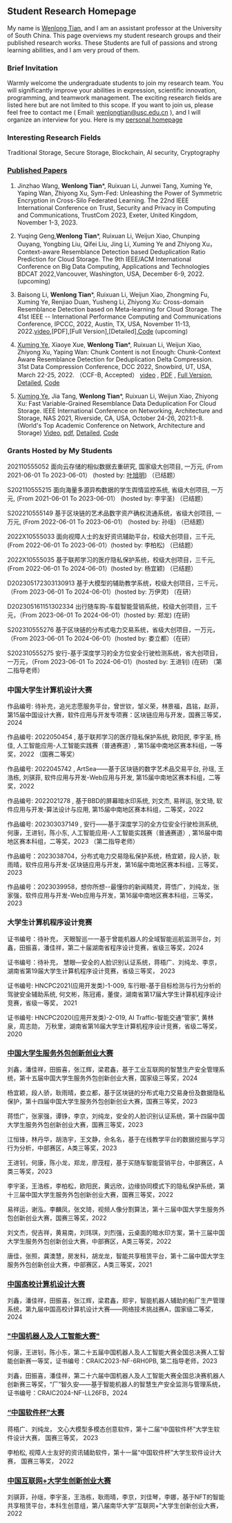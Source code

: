 ##  Student Research Homepage

My name is [Wenlong Tian](https://tianwenlong001.github.io/wenlongtian/), and I am an assistant professor at the University of South China. This page overviews my student research groups and their published research works. These Students are full of passions and strong learning abilities, and I am very proud of them. 



### Brief Invitation
Warmly welcome the undergraduate students to join my research team. You will significantly improve your abilities in expression, scientific innovation, programming, and teamwork management. The exciting research fields are listed here but are not limited to this scope. If you want to join us, please feel free to contact me ( Email: wenlongtian@usc.edu.cn ), and I will organize an interview for you. Here is my [personal homepage](https://tianwenlong001.github.io/wenlongtian/)

### Interesting Research Fields
Traditional Storage, Secure Storage, Blockchain, AI security, Cryptography

### [Published Papers](https://mooc1.chaoxing.com/course-ans/courseportal/225506193.html)
1. Jinzhao Wang, **Wenlong Tian***, Ruixuan Li, Junwei Tang, Xuming Ye, Yaping Wan, Zhiyong Xu, Sym-Fed: Unleashing the Power of Symmetric Encryption in Cross-Silo Federated Learning. The 22nd IEEE International Conference on Trust, Security and Privacy in Computing and Communications, TrustCom 2023, Exeter, United Kingdom, November 1-3, 2023.

2. Yuqing Geng,**Wenlong Tian***, Ruixuan Li, Weijun Xiao, Chunping Ouyang, Yongbing Liu, Qifei Liu, Jing Li, Xuming Ye and Zhiyong Xu， Context-aware Resemblance Detection based Deduplication Ratio Prediction for Cloud Storage. The 9th IEEE/ACM International Conference on Big Data Computing, Applications and Technologies BDCAT 2022,Vancouver, Washington, USA, December 6-9, 2022. (upcoming)

3. Baisong Li, **Wenlong Tian***, Ruixuan Li, Weijun Xiao, Zhongming Fu, Xuming Ye, Renjiao Duan, Yusheng Li, Zhiyong Xu: Cross-domain Resemblance Detection based on Meta-learning for Cloud Storage. The 41st IEEE -- International Performance Computing and Communications Conference, IPCCC, 2022, Austin, TX, USA, November 11-13, 2022.[video](),[PDF],[Full Version],[Detailed],[Code]() (upcoming)

4. [Xuming Ye](https://08ming.github.io/), Xiaoye Xue, **Wenlong Tian***, Ruixuan Li, Weijun Xiao, Zhiyong Xu, Yaping Wan: Chunk Content is not Enough: Chunk-Context Aware Resemblance Detection for Deduplication Delta Compression. 31st Data Compression Conference, DCC 2022, Snowbird, UT, USA, March 22-25, 2022. （CCF-B, Accepted） [video](https://sigport.org/documents/chunk-content-not-enough-chunk-context-aware-resemblance-detection-deduplication-delta) , [PDF](/wenlongtian/papers/2022DCC.pdf) , [Full Version](https://arxiv.org/abs/2106.01273), [Detailed](https://mooc1-1.chaoxing.com/nodedetailcontroller/visitnodedetail?courseId=225506193&knowledgeId=571996233), [Code](https://github.com/08ming/CARD)


5. [Xuming Ye](https://08ming.github.io/), Jia Tang, **Wenlong Tian***, Ruixuan Li, Weijun Xiao, Zhiyong Xu: Fast Variable-Grained Resemblance Data Deduplication For Cloud Storage. IEEE International Conference on Networking, Architecture and Storage, NAS 2021, Riverside, CA, USA, October 24-26, 2021:1-8. (World's Top Academic Conference on Network, Architecture and Storage) [Video](https://mooc1-1.chaoxing.com/nodedetailcontroller/visitnodedetail?courseId=225506193&knowledgeId=571993912), [pdf](/wenlongtian/papers/2021NAS.pdf), [Detailed](https://mooc1-1.chaoxing.com/nodedetailcontroller/visitnodedetail?courseId=225506193&knowledgeId=571993912), [Code](https://github.com/08ming/NAS)



### Grants Hosted by My Students
202110555052 面向云存储的相似数据去重研究, 国家级大创项目,  一万元, (From 2021-06-01 To 2023-06-01）  (hosted by: [叶旭明](https://08ming.github.io/)) （已结题） 

S202110555215 面向海量多源异构数据的学生舆情监控系统, 省级大创项目, 一万元, (From 2021-06-01 To 2023-06-01）  (hosted by: 李宇圣) （已结题）

S202210555149 基于区块链的艺术品数字资产确权流通系统，省级大创项目, 一万元, (From 2022-06-01 To 2023-06-01）  (hosted by: 孙瑶) （已结题）

2022X10555033 面向视障人士的友好资讯辅助平台，校级大创项目，三千元, (From 2022-06-01 To 2023-06-01）(hosted by: 李柏松) （已结题）

2022X10555035 基于联邦学习的医疗隐私保护系统，校级大创项目，三千元, (From 2022-06-01 To 2024-06-01）(hosted by: 杨宜颖) （已结题）

D202305172303130913 基于大模型的辅助教学系统，校级大创项目，三千元，（From 2023-06-01 To 2024-06-01）(hosted by: 万伊灵) （在研）

D202305161151302334 出行随车购-车载智能营销系统，校级大创项目，三千元，（From 2023-06-01 To 2024-06-01）(hosted by: 郑龙) (在研)

S202310555276 基于区块链的分布式电力交易系统，省级大创项目，一万元，（From 2023-06-01 To 2024-06-01）(hosted by: 娄立都）（在研）

S202310555275 安行-基于深度学习的全方位安全行驶检测系统，省大创项目，一万元，（From 2023-06-01 To 2024-06-01）(hosted by: 王进钊) (在研) （第二指导老师）




### 中国大学生计算机设计大赛
作品编号: 待补充，追光志愿服务平台，曾世钦，邹义荣，林景福，昌铭，赵菲， 第15届中国设计大赛，软件应用与开发专项赛：区块链应用与开发，国赛三等奖，2024

作品编号: 2022050454 , 基于联邦学习的医疗隐私保护系统, 欧阳民, 李宇圣, 杨佳, 人工智能应用-人工智能实践赛（普通赛道）, 第15届中南地区赛本科组，一等奖，2022 （国赛二等奖）

作品编号: 2022045742 , ArtSea——基于区块链的数字艺术品交易平台, 孙瑶, 王浩栋, 刘骐菲, 软件应用与开发-Web应用与开发, 第15届中南地区赛本科组，二等奖，2022  

作品编号: 2022021278 , 基于BBD的屏幕暗水印系统, 刘文杰, 易祥运, 张文琦, 软件应用与开发-算法设计与应用, 第15届中南地区赛本科组，二等奖，2022  

作品编号: 202303037149 , 安行——基于深度学习的全方位安全行驶检测系统, 何康，王进钊，陈小东, 人工智能应用-人工智能实践赛（普通赛道）, 第16届中南地区赛本科组，二等奖，2023 （第二指导老师）

作品编号：2023038704，分布式电力交易隐私保护系统，杨宜颖，段人骄，耿雨晴，软件应用与开发-区块链应用与开发，第16届中南地区赛本科组，三等奖，2023 

作品编号：2023039958，想你所想--最懂你的新闻精灵，蒋悟广，刘纯龙，张家强，软件应用与开发-Web应用与开发，第16届中南地区赛本科组，三等奖，2023 


### 大学生计算机程序设计竞赛
证书编号：待补充， 天眼智巡一一基于曾能机器人的全域智能巡航监测平台，刘鑫，田振喜，潘佳祥，第二十届湖南省程序设计竞赛，省级三等奖，2024

证书编号：待补充， 慧眼—安全的人脸识别认证系统，蒋梧广、刘纯龙、李京，湖南省第19届大学生计算机程序设计竞赛，省级三等奖， 2023

证书编号: HNCPC2021(应用开发类)-1-009, 车行眼-基于目标检测与行为分析的驾驶安全辅助系统, 何文彬，陈冠甫，董俊，湖南省第17届大学生计算机程序设计竞赛，省级一等奖， 2021

证书编号: HNCPC2020(应用开发类)-2-019, AI Traffic-智能交通“管家”, 黄林泉，周志勋， 万秋里，湖南省第16届大学生计算机程序设计竞赛，省级二等奖，2020

### [中国大学生服务外包创新创业大赛](http://www.fwwb.org.cn)
刘鑫，潘佳祥，田振喜，张江辉，梁君鑫，基于工业互联网的智慧生产安全管理系统，第十五届中国大学生服务外包创新创业大赛，国家级三等奖，2024

杨宜颖，段人骄，耿雨晴，娄立都，基于区块链的分布式电力交易身份及数据隐私保护，第十四届中国大学生服务外包创新创业大赛，国赛三等奖，2023

蒋悟广，张家强，谭铮，李京，刘纯龙，安全的人脸识别认证系统，第十四届中国大学生服务外包创新创业大赛，国赛三等奖，2023

江恒锋，林丹华，胡浩宇，王文静，佘名名，基于在线教学平台的数据挖掘与学习行为分析，中部赛区，A类三等奖，2023

王进钊，何康，陈小龙，郑龙，廖茂程，基于买随车智能营销平台，中部赛区，A类三等奖，2023

李宇圣，王浩栋，李柏松，欧阳民，黄远欣，边缘协同模式下的隐私保护系统，第十三届中国大学生服务外包创新创业大赛，国赛三等奖，2022

易祥运，谢泓，李麟凤，张文琦，视频人像分割算法，第十三届中国大学生服务外包创新创业大赛，国赛三等奖，2022

刘文杰，倪吉祥，黄易南，刘玮琪，刘烈强，云桌面的暗水印方案，第十三届中国大学生服务外包创新创业大赛，中部赛区，A类三等奖，2022

唐佳，张照，龚澳慧，房发科，胡龙龙，智能共享租赁平台，第十二届中国大学生服务外包创新创业大赛，中部赛区，A类三等奖，2021

### [中国高校计算机设计大赛]()
刘鑫，潘佳祥，田振喜，张江辉，梁君鑫，郑宇，智能机器人辅助的船厂生产管理系统，第九届中国高校计算机设计大赛——网络技术挑战赛A，国家级二等奖，2024


### ["中国机器人及人工智能大赛"]()
何康，王进钊，陈小东，第二十五届中国机器人及人工智能大赛全国总决赛人工智能创新赛一等奖，证书编号：CRAIC2023-NF-6RH0PB, 第二指导老师，2023

刘鑫，田振喜，潘佳祥，第二十六届中国机器人及人工智能大赛全国总决赛机器人创新赛三等奖，“厂”智久安——基于智能机器人的智慧生产安全监测与管理系统，证书编号：CRAIC2024-NF-LL26FB，2024


### [“中国软件杯”大赛](http://www.cnsoftbei.com)
蒋梧广、刘纯龙， 文心大模型多模态创意软件，第十二届“中国软件杯”大学生软件设计大赛， 国赛三等奖， 2023

李柏松, 视障人士友好的资讯辅助软件，第十一届“中国软件杯”大学生软件设计大赛， 国赛三等奖， 2022 


### [中国互联网+大学生创新创业大赛](https://cy.ncss.cn)
刘骐菲，孙瑶，李宇圣，王浩栋，耿雨晴，李京，刘佳琴，李娜，基于NFT的智能共享租赁平台，本科生创意组，第八届南华大学“互联网+”大学生创新创业大赛，2022











